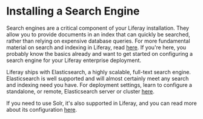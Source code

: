 # Installing a Search Engine [](id=installing-a-search-engine)

Search engines are a critical component of your Liferay installation. They allow
you to provide documents in an index that can quickly be searched, rather than
relying on expensive database queries. For more fundamental material on search
and indexing in Liferay, read
[here](/develop/tutorials/-/knowledge_base/7-0/introduction-to-liferay-search).
If you're here, you probably know the basics already and want to get started on
configuring a search engine for your Liferay enterprise deployment. 

Liferay ships with Elasticsearch, a highly scalable, full-text search engine.
Elasticsearch is well supported and will almost certainly meet any search and
indexing need you have. For deployment settings, learn to configure a
standalone, or remote, Elasticsearch server or cluster
[here](/discover/deployment/-/knowledge_base/7-0/configuring-elasticsearch-for-liferay-0).

If you need to use Solr, it's also supported in Liferay, and you can read more
about its configuration [here](/discover/deployment/-/knowledge_base/7-0/using-solr).
